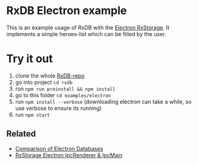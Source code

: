 # RxDB Electron example

This is an example usage of RxDB with the [Electron RxStorage](https://rxdb.info/electron.html). It implements a simple heroes-list which can be filled by the user.

# Try it out
1. clone the whole [RxDB-repo](https://github.com/pubkey/rxdb)
2. go into project `cd rxdb`
3. run `npm run preinstall && npm install`
4. go to this folder `cd examples/electron`
5. run `npm install --verbose` (downloading electron can take a while, so use verbose to ensure its running)
6. run `npm start`

## Related

- [Comparison of Electron Databases](https://rxdb.info/electron-database.html)
- [RxStorage Electron IpcRenderer & IpcMain](https://rxdb.info/electron.html)
